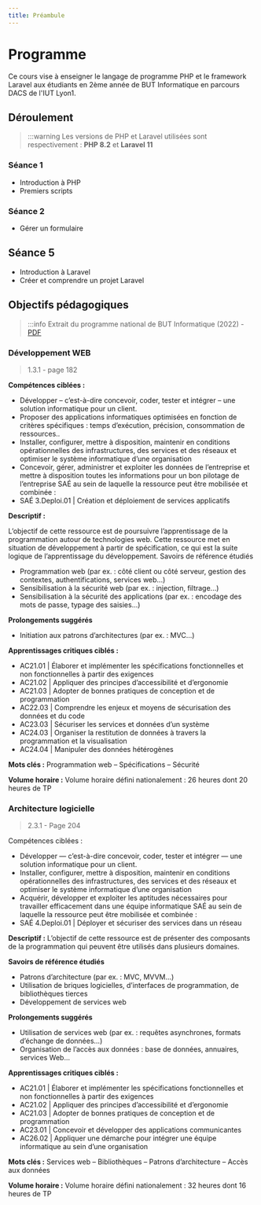 ```yaml
---
title: Préambule
---
```


# Programme

Ce cours vise à enseigner le langage de programme PHP et le framework Laravel aux étudiants en 2ème année de BUT Informatique en parcours DACS de l'IUT Lyon1.

## Déroulement

> :::warning
> Les versions de PHP et Laravel utilisées sont respectivement : **PHP 8.2** et **Laravel 11**

### Séance 1

- Introduction à PHP
- Premiers scripts

### Séance 2

- Gérer un formulaire

## Séance 5

- Introduction à Laravel
- Créer et comprendre un projet Laravel

## Objectifs pédagogiques

> :::info
> Extrait du programme national de BUT Informatique (2022) - [PDF](https://www.enseignementsup-recherche.gouv.fr/sites/default/files/annexe-2-licence-professionnelle-bachelor-universitaire-de-technologie-informatique-29016.pdf)

### Développement WEB

> 1.3.1 - page 182

**Compétences ciblées :**

- Développer – c’est-à-dire concevoir, coder, tester et intégrer – une solution informatique pour un client.
- Proposer des applications informatiques optimisées en fonction de critères spécifiques : temps d’exécution, précision, consommation de ressources..
- Installer, configurer, mettre à disposition, maintenir en conditions opérationnelles des infrastructures, des services et des réseaux et optimiser le système informatique d’une organisation
- Concevoir, gérer, administrer et exploiter les données de l’entreprise et mettre à disposition toutes les informations pour un bon pilotage de l’entreprise SAÉ au sein de laquelle la ressource peut être mobilisée et combinée :
- SAÉ 3.Deploi.01 | Création et déploiement de services applicatifs

**Descriptif :**

L’objectif de cette ressource est de poursuivre l’apprentissage de la programmation autour de technologies web. Cette ressource
met en situation de développement à partir de spécification, ce qui est la suite logique de l’apprentissage du développement.
Savoirs de référence étudiés
- Programmation web (par ex. : côté client ou côté serveur, gestion des contextes, authentifications, services web...)
- Sensibilisation à la sécurité web (par ex. : injection, filtrage...)
- Sensibilisation à la sécurité des applications (par ex. : encodage des mots de passe, typage des saisies...)

**Prolongements suggérés**
- Initiation aux patrons d’architectures (par ex. : MVC...)

**Apprentissages critiques ciblés :**
- AC21.01 | Élaborer et implémenter les spécifications fonctionnelles et non fonctionnelles à partir des exigences
- AC21.02 | Appliquer des principes d’accessibilité et d’ergonomie
- AC21.03 | Adopter de bonnes pratiques de conception et de programmation
- AC22.03 | Comprendre les enjeux et moyens de sécurisation des données et du code
- AC23.03 | Sécuriser les services et données d’un système
- AC24.03 | Organiser la restitution de données à travers la programmation et la visualisation
- AC24.04 | Manipuler des données hétérogènes

**Mots clés :** Programmation web – Spécifications – Sécurité

**Volume horaire :** Volume horaire défini nationalement : 26 heures dont 20 heures de TP

### Architecture logicielle

> 2.3.1 - Page 204

Compétences ciblées :
- Développer — c’est-à-dire concevoir, coder, tester et intégrer — une solution informatique pour un client.
- Installer, configurer, mettre à disposition, maintenir en conditions opérationnelles des infrastructures, des services et des réseaux et optimiser le système informatique d’une organisation
- Acquérir, développer et exploiter les aptitudes nécessaires pour travailler efficacement dans une équipe informatique SAÉ au sein de laquelle la ressource peut être mobilisée et combinée :
- SAÉ 4.Deploi.01 | Déployer et sécuriser des services dans un réseau

**Descriptif :**
L’objectif de cette ressource est de présenter des composants de la programmation qui peuvent être utilisés dans plusieurs
domaines.

**Savoirs de référence étudiés**
- Patrons d’architecture (par ex. : MVC, MVVM...)
- Utilisation de briques logicielles, d’interfaces de programmation, de bibliothèques tierces
- Développement de services web

**Prolongements suggérés**
- Utilisation de services web (par ex. : requêtes asynchrones, formats d’échange de données...)
- Organisation de l’accès aux données : base de données, annuaires, services Web...

**Apprentissages critiques ciblés :**
- AC21.01 | Élaborer et implémenter les spécifications fonctionnelles et non fonctionnelles à partir des exigences
- AC21.02 | Appliquer des principes d’accessibilité et d’ergonomie
- AC21.03 | Adopter de bonnes pratiques de conception et de programmation
- AC23.01 | Concevoir et développer des applications communicantes
- AC26.02 | Appliquer une démarche pour intégrer une équipe informatique au sein d’une organisation

**Mots clés :** Services web – Bibliothèques – Patrons d’architecture – Accès aux données

**Volume horaire :** Volume horaire défini nationalement : 32 heures dont 16 heures de TP
